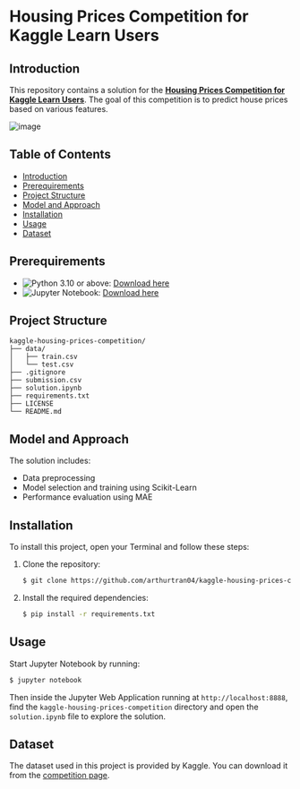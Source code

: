 # Housing Prices Competition for Kaggle Learn Users

## Introduction

This repository contains a solution for the [**Housing Prices Competition for Kaggle Learn Users**](https://www.kaggle.com/c/home-data-for-ml-course/overview). The goal of this competition is to predict house prices based on various features.

![image](https://github.com/user-attachments/assets/a1880b19-b161-43a0-9566-239512d2ef16)

## Table of Contents

- [Introduction](#introduction)
- [Prerequirements](#prerequirements)
- [Project Structure](#project-structure)
- [Model and Approach](#model-and-approach)
- [Installation](#installation)
- [Usage](#usage)
- [Dataset](#dataset)

## Prerequirements

- ![Python 3.10](https://img.shields.io/badge/Python-3.10-blue) or above: [Download here](https://www.python.org/downloads)
- ![Jupyter Notebook](https://img.shields.io/badge/Jupyter%20Notebook-orange): [Download here](https://jupyter.org/install)

## Project Structure

```
kaggle-housing-prices-competition/
├── data/
│   ├── train.csv
│   └── test.csv
├── .gitignore
├── submission.csv
├── solution.ipynb
├── requirements.txt
├── LICENSE
└── README.md
```

## Model and Approach

The solution includes:

- Data preprocessing
- Model selection and training using Scikit-Learn
- Performance evaluation using MAE

## Installation

To install this project, open your Terminal and follow these steps:

1. Clone the repository:

    ```sh
    $ git clone https://github.com/arthurtran04/kaggle-housing-prices-competition.git
    ```

5. Install the required dependencies:

    ```sh
    $ pip install -r requirements.txt
    ```

## Usage

Start Jupyter Notebook by running:

```sh
$ jupyter notebook
```

Then inside the Jupyter Web Application running at `http://localhost:8888`, find the `kaggle-housing-prices-competition` directory and open the `solution.ipynb` file to explore the solution.

## Dataset

The dataset used in this project is provided by Kaggle. You can download it from the [competition page](https://www.kaggle.com/c/home-data-for-ml-course/).
